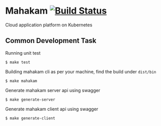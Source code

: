 # Mahakam [![Build Status](https://circleci.com/gh/MahakamCloud/mahakam.svg?style=svg)](https://circleci.com/gh/MahakamCloud/mahakam)
Cloud application platform on Kubernetes

## Common Development Task
Running unit test
```
$ make test
```

Building mahakam cli as per your machine, find the build under `dist/bin`
```
$ make mahakam
```

Generate mahakam server api using swagger
```
$ make generate-server
```

Generate mahakam client api using swagger
```
$ make generate-client
```
